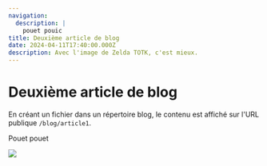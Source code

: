 ```yaml
---
navigation:
  description: |
    pouet pouic
title: Deuxième article de blog
date: 2024-04-11T17:40:00.000Z
description: Avec l'image de Zelda TOTK, c'est mieux.
---
```

# Deuxième article de blog

En créant un fichier dans un répertoire blog,
le contenu est affiché sur l'URL publique `/blog/article1`.



Pouet pouet

![](/img/zelda-totk-artwork-04.jpg)
